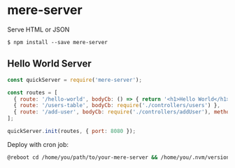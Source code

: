 # mere-server
Serve HTML or JSON

`$ npm install --save mere-server`

## Hello World Server

```js
const quickServer = require('mere-server');

const routes = [
  { route: '/hello-world', bodyCb: () => { return '<h1>Hello World</h1>' } },
  { route: '/users-table', bodyCb: require('./controllers/users') },
  { route: '/add-user', bodyCb: require('./controllers/addUser'), method: 'POST', responseType: 'JSON' }
];

quickServer.init(routes, { port: 8080 });
```

Deploy with cron job:
```sh
@reboot cd /home/you/path/to/your-mere-server && /home/you/.nvm/versions/node/v8.11.1/bin/node index.js 3456
```
